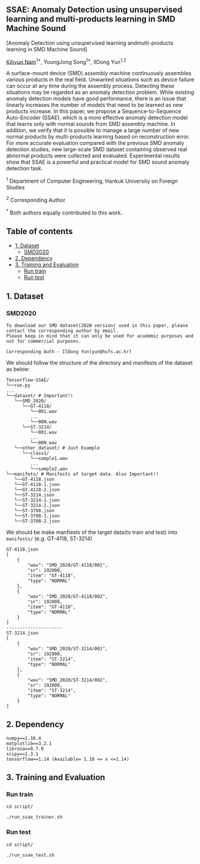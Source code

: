 ## SSAE: Anomaly Detection using unsupervised learning and multi-products learning in SMD Machine Sound

[Anomaly Detection using unsupervised learning andmulti-products learning in SMD Machine Sound]

[Kihyun Nam](https://github.com/DevKiHyun)<sup>1*</sup>, YoungJong Song<sup>1*</sup>, IlDong Yun<sup>1,2</sup> 

A surface-mount device (SMD) assembly machine continuously assembles various products in the real field. Unwanted situations such as device failure can occur at any time during the assembly process. Detecting these situations may be regarded as an anomaly detection problem. While existing anomaly detection models have good performance, there is an issue that linearly increases the number of models that need to be learned as new products increase. In this paper, we propose a Sequence-to-Sequence Auto-Encoder (SSAE), which is a more effective anomaly detection model that learns only with normal sounds from SMD assembly machine. In addition, we verify that it is possible to manage a large number of new normal products by multi-products learning based on reconstruction error. For more accurate evaluation compared with the previous SMD anomaly detection studies, new large-scale SMD dataset containing observed real abnormal products were collected and evaluated. Experimental results show that SSAE is a powerful and practical model for SMD sound anomaly detection task.

<sup>1</sup> Department of Computer Engineering, Hankuk University on Foreign Studies <p>
<sup>2</sup> Corresponding Author <p>
<sup>*</sup> Both authors equally contributed to this work.
  
  
## Table of contents 
* [1. Dataset](#1-dataset)
    + [SMD2020](#smd2020)
* [2. Dependency](#2-dependency)
* [3. Training and Evaluation](#3-training-and-evaluation)
    + [Run train](#run-train)
    + [Run test](#run-test)

## 1. Dataset

### SMD2020
```
To download our SMD dataset(2020 version) used in this paper, please contact the corresponding author by email.
Please keep in mind that it can only be used for academic purposes and not for commercial purposes.

Corresponding Auth - IlDong Yun(yun@hufs.ac.kr) 
```

We should follow the structure of the directory and manifests of the dataset as below:

```
Tensorflow-SSAE/
└──run.py
...
└──dataset/ # Important!!
   └──SMD_2020/
      └──GT-4118/
         └──001.wav
         ...
         └──00N.wav
      └──ST-3214/
         └──001.wav
         ...
         └──00N.wav
   └──other_dataset/ # Just Example 
      └──class1/
         └──sample1.wav
         ...
         └──sample2.wav
└──manifets/ # Manifests of target data. Also Important!!
   └──GT-4118.json
   └──GT-4118-1.json
   └──GT-4118-2.json
   └──ST-3214.json
   └──ST-3214-1.json
   └──ST-3214-2.json
   └──ST-3708.json
   └──ST-3708-1.json
   └──ST-3708-2.json
```

We should be make manfiests of the target data(to train and test) into `manifests/` (e.g. GT-4118, ST-3214)
```
GT-4118.json
[
    {
        "wav": "SMD_2020/GT-4118/001",
        "sr": 192000,
        "item": "GT-4118",
        "type": "NORMAL"
    },
    {
        "wav": "SMD_2020/GT-4118/002",
        "sr": 192000,
        "item": "GT-4118",
        "type": "NORMAL"
    }
]
---------------------
ST-3214.json
[
    {
        "wav": "SMD_2020/ST-3214/001",
        "sr": 192000,
        "item": "ST-3214",
        "type": "NORMAL"
    },
    {
        "wav": "SMD_2020/ST-3214/002",
        "sr": 192000,
        "item": "ST-3214",
        "type": "NORMAL"
    }
]
```

## 2. Dependency
```
numpy==1.16.4
matplotlib==3.2.1
librosa==0.7.0
scipy==1.3.1
tensorflow==1.14 (Available= 1.10 <= x <=1.14)
```

## 3. Training and Evaluation

### Run train

```
cd script/

./run_ssae_trainer.sh
```

### Run test
```
cd script/

./run_ssae_test.sh
```
